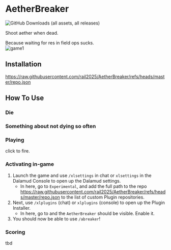 # AetherBreaker
![GitHub Downloads (all assets, all releases)](https://img.shields.io/github/downloads/rail2025/AetherBreaker/total)

Shoot aether when dead.

Because waiting for res in field ops sucks.
<br>
![game1](https://github.com/user-attachments/assets/48f831f4-f1d4-49dd-9388-6be7a8a75369)
<br>

## Installation

https://raw.githubusercontent.com/rail2025/AetherBreaker/refs/heads/master/repo.json
## How To Use

### Die


### Something about not dying so often


### Playing

click to fire.

### Activating in-game

1. Launch the game and use `/xlsettings` in chat or `xlsettings` in the Dalamud Console to open up the Dalamud settings.
    * In here, go to `Experimental`, and add the full path to the repo https://raw.githubusercontent.com/rail2025/AetherBreaker/refs/heads/master/repo.json to the list of custom Plugin repositories.
2. Next, use `/xlplugins` (chat) or `xlplugins` (console) to open up the Plugin Installer.
    * In here, go to and the `AetherBreaker` should be visible. Enable it.
3. You should now be able to use `/abreaker`!


### Scoring

tbd

